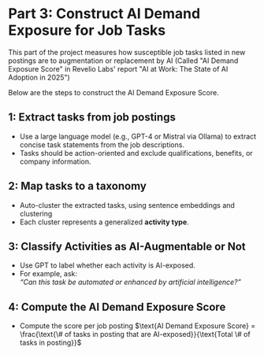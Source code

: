 # Part 3: Construct AI Demand Exposure for Job Tasks

This part of the project measures how susceptible job tasks listed in new postings are to augmentation or replacement by AI (Called "AI Demand Exposure Score" in Revelio Labs' report "AI at Work: The State of AI Adoption in 2025") 

Below are the steps to construct the AI Demand Exposure Score. 

## 1: Extract tasks from job postings 
* Use a large language model (e.g., GPT-4 or Mistral via Ollama) to extract concise task statements from the job descriptions.
* Tasks should be action-oriented and exclude qualifications, benefits, or company information.

## 2: Map tasks to a taxonomy 
* Auto-cluster the extracted tasks, using sentence embeddings and clustering
* Each cluster represents a generalized **activity type**.

## 3: Classify Activities as AI-Augmentable or Not
* Use GPT to label whether each activity is AI-exposed.
* For example, ask:  
  *“Can this task be automated or enhanced by artificial intelligence?”*
  
## 4: Compute the AI Demand Exposure Score
* Compute the score per job posting
   $\text{AI Demand Exposure Score} = \frac{\text{\# of tasks in posting that are AI-exposed}}{\text{Total \# of tasks in posting}}$
  